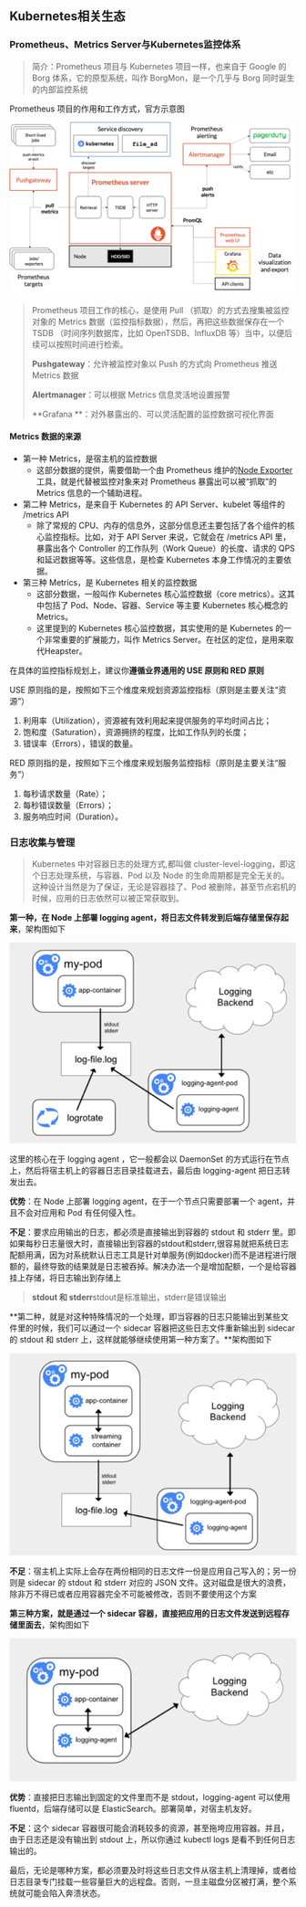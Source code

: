 ## Kubernetes相关生态

### Prometheus、Metrics Server与Kubernetes监控体系

> 简介：Prometheus 项目与 Kubernetes 项目一样，也来自于 Google 的 Borg 体系，它的原型系统，叫作 BorgMon，是一个几乎与 Borg 同时诞生的内部监控系统

Prometheus 项目的作用和工作方式，官方示意图

![1587263933585](../acess/architecture.png)

> Prometheus 项目工作的核心，是使用 Pull （抓取）的方式去搜集被监控对象的 Metrics 数据（监控指标数据），然后，再把这些数据保存在一个 TSDB （时间序列数据库，比如 OpenTSDB、InfluxDB 等）当中，以便后续可以按照时间进行检索。
>
> **Pushgateway**：允许被监控对象以 Push 的方式向 Prometheus 推送 Metrics 数据
>
> **Alertmanager**：可以根据 Metrics 信息灵活地设置报警
>
> **Grafana **：对外暴露出的、可以灵活配置的监控数据可视化界面

#### Metrics 数据的来源

- 第一种 Metrics，是宿主机的监控数据
  - 这部分数据的提供，需要借助一个由 Prometheus 维护的[Node Exporter](https://github.com/prometheus/node_exporter) 工具，就是代替被监控对象来对 Prometheus 暴露出可以被“抓取”的 Metrics 信息的一个辅助进程。
- 第二种 Metrics，是来自于 Kubernetes 的 API Server、kubelet 等组件的 /metrics API
  - 除了常规的 CPU、内存的信息外，这部分信息还主要包括了各个组件的核心监控指标。比如，对于 API Server 来说，它就会在 /metrics API 里，暴露出各个 Controller 的工作队列（Work Queue）的长度、请求的 QPS 和延迟数据等等。这些信息，是检查 Kubernetes 本身工作情况的主要依据。
- 第三种 Metrics，是 Kubernetes 相关的监控数据
  - 这部分数据，一般叫作 Kubernetes 核心监控数据（core metrics）。这其中包括了 Pod、Node、容器、Service 等主要 Kubernetes 核心概念的 Metrics。
  - 这里提到的 Kubernetes 核心监控数据，其实使用的是 Kubernetes 的一个非常重要的扩展能力，叫作 Metrics Server。在社区的定位，是用来取代Heapster。

在具体的监控指标规划上，建议你**遵循业界通用的 USE 原则和 RED 原则**

USE 原则指的是，按照如下三个维度来规划资源监控指标（原则是主要关注“资源”）

1. 利用率（Utilization），资源被有效利用起来提供服务的平均时间占比；
2. 饱和度（Saturation），资源拥挤的程度，比如工作队列的长度；
3. 错误率（Errors），错误的数量。

RED 原则指的是，按照如下三个维度来规划服务监控指标（原则是主要关注“服务”）

1. 每秒请求数量（Rate）；
2. 每秒错误数量（Errors）；
3. 服务响应时间（Duration）。



### 日志收集与管理

> Kubernetes 中对容器日志的处理方式,都叫做 cluster-level-logging，即这个日志处理系统，与容器、Pod 以及 Node 的生命周期都是完全无关的。这种设计当然是为了保证，无论是容器挂了、Pod 被删除，甚至节点宕机的时候，应用的日志依然可以被正常获取到。

**第一种，在 Node 上部署 logging agent，将日志文件转发到后端存储里保存起来**，架构图如下

![1587266196364](../acess/1587266196364.png)

这里的核心在于 logging agent ，它一般都会以 DaemonSet 的方式运行在节点上，然后将宿主机上的容器日志目录挂载进去，最后由 logging-agent 把日志转发出去。

**优势**：在 Node 上部署 logging agent，在于一个节点只需要部署一个 agent，并且不会对应用和 Pod 有任何侵入性。

**不足**：要求应用输出的日志，都必须是直接输出到容器的 stdout 和 stderr 里。即如果每秒日志量很大时，直接输出到容器的stdout和stderr,很容易就把系统日志配额用满，因为对系统默认日志工具是针对单服务(例如docker)而不是进程进行限额的，最终导致的结果就是日志被吞掉。解决办法一个是增加配额，一个是给容器挂上存储，将日志输出到存储上

> **stdout 和 stderr**stdout是标准输出，stderr是错误输出

**第二种，就是对这种特殊情况的一个处理，即当容器的日志只能输出到某些文件里的时候，我们可以通过一个 sidecar 容器把这些日志文件重新输出到 sidecar 的 stdout 和 stderr 上，这样就能够继续使用第一种方案了。**架构图如下

![1587267088835](../acess/1587267088835.png)

**不足**：宿主机上实际上会存在两份相同的日志文件一份是应用自己写入的；另一份则是 sidecar 的 stdout 和 stderr 对应的 JSON 文件。这对磁盘是很大的浪费，除非万不得已或者应用容器完全不可能被修改，否则不要使用这个方案

**第三种方案，就是通过一个 sidecar 容器，直接把应用的日志文件发送到远程存储里面去**，架构图如下

![1587267230890](../acess/1587267230890.png)

**优势**：直接把日志输出到固定的文件里而不是 stdout，logging-agent 可以使用 fluentd，后端存储可以是 ElasticSearch。部署简单，对宿主机友好。

**不足**：这个 sidecar 容器很可能会消耗较多的资源，甚至拖垮应用容器。并且，由于日志还是没有输出到 stdout 上，所以你通过 kubectl logs 是看不到任何日志输出的。

最后，无论是哪种方案，都必须要及时将这些日志文件从宿主机上清理掉，或者给日志目录专门挂载一些容量巨大的远程盘。否则，一旦主磁盘分区被打满，整个系统就可能会陷入奔溃状态。